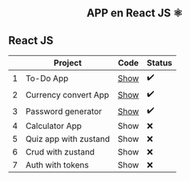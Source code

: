 <div align="center">
    <h2>APP en React JS ⚛️</h2>
</div>

## React JS

|  | Project | Code | Status |
| --- | --- | --- | --- |
| 1 | To-Do App | [Show](projects/01-to-do/)  | :heavy_check_mark: |
| 2 | Currency convert App | [Show](projects/02-currency-convert) | :heavy_check_mark: |
| 3 | Password generator | [Show](projects/03-password-generator) | :heavy_check_mark: |
| 4 | Calculator App | Show | :x: |
| 5 | Quiz app with zustand | Show | :x: |
| 6 | Crud with zustand | Show | :x: |
| 7 | Auth with tokens | Show | :x: |
